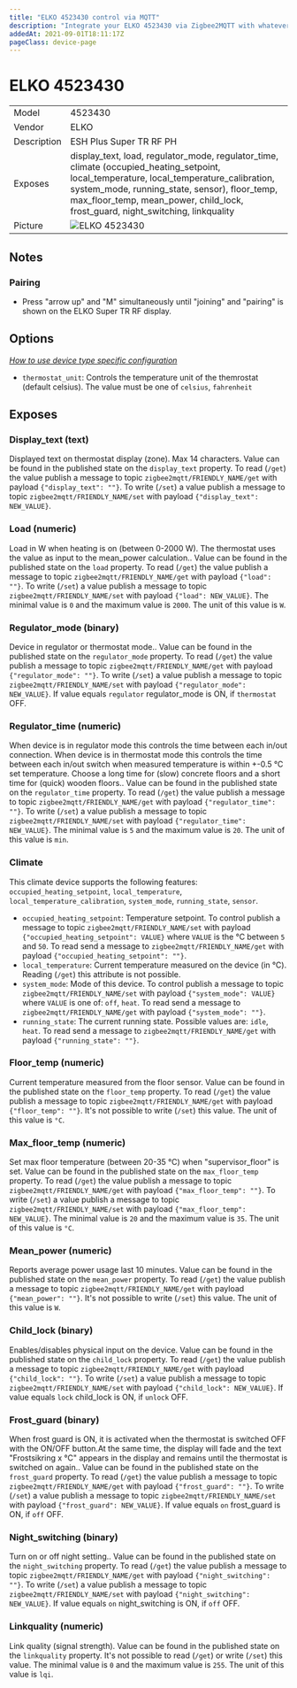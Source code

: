 ```yaml
---
title: "ELKO 4523430 control via MQTT"
description: "Integrate your ELKO 4523430 via Zigbee2MQTT with whatever smart home infrastructure you are using without the vendors bridge or gateway."
addedAt: 2021-09-01T18:11:17Z
pageClass: device-page
---
```


<!-- !!!! -->
<!-- ATTENTION: This file is auto-generated through docgen! -->
<!-- You can only edit the "Notes"-Section between the two comment lines "Notes BEGIN" and "Notes END". -->
<!-- Do not use h1 or h2 heading within "## Notes"-Section. -->
<!-- !!!! -->

# ELKO 4523430

|     |     |
|-----|-----|
| Model | 4523430  |
| Vendor  | ELKO  |
| Description | ESH Plus Super TR RF PH |
| Exposes | display_text, load, regulator_mode, regulator_time, climate (occupied_heating_setpoint, local_temperature, local_temperature_calibration, system_mode, running_state, sensor), floor_temp, max_floor_temp, mean_power, child_lock, frost_guard, night_switching, linkquality |
| Picture | ![ELKO 4523430](https://www.zigbee2mqtt.io/images/devices/4523430.jpg) |


<!-- Notes BEGIN: You can edit here. Add "## Notes" headline if not already present. -->
## Notes


### Pairing
* Press "arrow up" and "M" simultaneously until "joining" and "pairing" is shown on the ELKO Super TR RF display.
<!-- Notes END: Do not edit below this line -->


## Options
*[How to use device type specific configuration](../guide/configuration/devices-groups.md#specific-device-options)*

* `thermostat_unit`: Controls the temperature unit of the themrostat (default celsius). The value must be one of `celsius`, `fahrenheit`


## Exposes

### Display_text (text)
Displayed text on thermostat display (zone). Max 14 characters.
Value can be found in the published state on the `display_text` property.
To read (`/get`) the value publish a message to topic `zigbee2mqtt/FRIENDLY_NAME/get` with payload `{"display_text": ""}`.
To write (`/set`) a value publish a message to topic `zigbee2mqtt/FRIENDLY_NAME/set` with payload `{"display_text": NEW_VALUE}`.

### Load (numeric)
Load in W when heating is on (between 0-2000 W). The thermostat uses the value as input to the mean_power calculation..
Value can be found in the published state on the `load` property.
To read (`/get`) the value publish a message to topic `zigbee2mqtt/FRIENDLY_NAME/get` with payload `{"load": ""}`.
To write (`/set`) a value publish a message to topic `zigbee2mqtt/FRIENDLY_NAME/set` with payload `{"load": NEW_VALUE}`.
The minimal value is `0` and the maximum value is `2000`.
The unit of this value is `W`.

### Regulator_mode (binary)
Device in regulator or thermostat mode..
Value can be found in the published state on the `regulator_mode` property.
To read (`/get`) the value publish a message to topic `zigbee2mqtt/FRIENDLY_NAME/get` with payload `{"regulator_mode": ""}`.
To write (`/set`) a value publish a message to topic `zigbee2mqtt/FRIENDLY_NAME/set` with payload `{"regulator_mode": NEW_VALUE}`.
If value equals `regulator` regulator_mode is ON, if `thermostat` OFF.

### Regulator_time (numeric)
When device is in regulator mode this controls the time between each in/out connection. When device is in thermostat mode this controls the  time between each in/out switch when measured temperature is within +-0.5 °C set temperature. Choose a long time for (slow) concrete floors and a short time for (quick) wooden floors..
Value can be found in the published state on the `regulator_time` property.
To read (`/get`) the value publish a message to topic `zigbee2mqtt/FRIENDLY_NAME/get` with payload `{"regulator_time": ""}`.
To write (`/set`) a value publish a message to topic `zigbee2mqtt/FRIENDLY_NAME/set` with payload `{"regulator_time": NEW_VALUE}`.
The minimal value is `5` and the maximum value is `20`.
The unit of this value is `min`.

### Climate 
This climate device supports the following features: `occupied_heating_setpoint`, `local_temperature`, `local_temperature_calibration`, `system_mode`, `running_state`, `sensor`.
- `occupied_heating_setpoint`: Temperature setpoint. To control publish a message to topic `zigbee2mqtt/FRIENDLY_NAME/set` with payload `{"occupied_heating_setpoint": VALUE}` where `VALUE` is the °C between `5` and `50`. To read send a message to `zigbee2mqtt/FRIENDLY_NAME/get` with payload `{"occupied_heating_setpoint": ""}`.
- `local_temperature`: Current temperature measured on the device (in °C). Reading (`/get`) this attribute is not possible.
- `system_mode`: Mode of this device. To control publish a message to topic `zigbee2mqtt/FRIENDLY_NAME/set` with payload `{"system_mode": VALUE}` where `VALUE` is one of: `off`, `heat`. To read send a message to `zigbee2mqtt/FRIENDLY_NAME/get` with payload `{"system_mode": ""}`.
- `running_state`: The current running state. Possible values are: `idle`, `heat`. To read send a message to `zigbee2mqtt/FRIENDLY_NAME/get` with payload `{"running_state": ""}`.

### Floor_temp (numeric)
Current temperature measured from the floor sensor.
Value can be found in the published state on the `floor_temp` property.
To read (`/get`) the value publish a message to topic `zigbee2mqtt/FRIENDLY_NAME/get` with payload `{"floor_temp": ""}`.
It's not possible to write (`/set`) this value.
The unit of this value is `°C`.

### Max_floor_temp (numeric)
Set max floor temperature (between 20-35 °C) when "supervisor_floor" is set.
Value can be found in the published state on the `max_floor_temp` property.
To read (`/get`) the value publish a message to topic `zigbee2mqtt/FRIENDLY_NAME/get` with payload `{"max_floor_temp": ""}`.
To write (`/set`) a value publish a message to topic `zigbee2mqtt/FRIENDLY_NAME/set` with payload `{"max_floor_temp": NEW_VALUE}`.
The minimal value is `20` and the maximum value is `35`.
The unit of this value is `°C`.

### Mean_power (numeric)
Reports average power usage last 10 minutes.
Value can be found in the published state on the `mean_power` property.
To read (`/get`) the value publish a message to topic `zigbee2mqtt/FRIENDLY_NAME/get` with payload `{"mean_power": ""}`.
It's not possible to write (`/set`) this value.
The unit of this value is `W`.

### Child_lock (binary)
Enables/disables physical input on the device.
Value can be found in the published state on the `child_lock` property.
To read (`/get`) the value publish a message to topic `zigbee2mqtt/FRIENDLY_NAME/get` with payload `{"child_lock": ""}`.
To write (`/set`) a value publish a message to topic `zigbee2mqtt/FRIENDLY_NAME/set` with payload `{"child_lock": NEW_VALUE}`.
If value equals `lock` child_lock is ON, if `unlock` OFF.

### Frost_guard (binary)
When frost guard is ON, it is activated when the thermostat is switched OFF with the ON/OFF button.At the same time, the display will fade and the text "Frostsikring x °C" appears in the display and remains until the thermostat is switched on again..
Value can be found in the published state on the `frost_guard` property.
To read (`/get`) the value publish a message to topic `zigbee2mqtt/FRIENDLY_NAME/get` with payload `{"frost_guard": ""}`.
To write (`/set`) a value publish a message to topic `zigbee2mqtt/FRIENDLY_NAME/set` with payload `{"frost_guard": NEW_VALUE}`.
If value equals `on` frost_guard is ON, if `off` OFF.

### Night_switching (binary)
Turn on or off night setting..
Value can be found in the published state on the `night_switching` property.
To read (`/get`) the value publish a message to topic `zigbee2mqtt/FRIENDLY_NAME/get` with payload `{"night_switching": ""}`.
To write (`/set`) a value publish a message to topic `zigbee2mqtt/FRIENDLY_NAME/set` with payload `{"night_switching": NEW_VALUE}`.
If value equals `on` night_switching is ON, if `off` OFF.

### Linkquality (numeric)
Link quality (signal strength).
Value can be found in the published state on the `linkquality` property.
It's not possible to read (`/get`) or write (`/set`) this value.
The minimal value is `0` and the maximum value is `255`.
The unit of this value is `lqi`.

